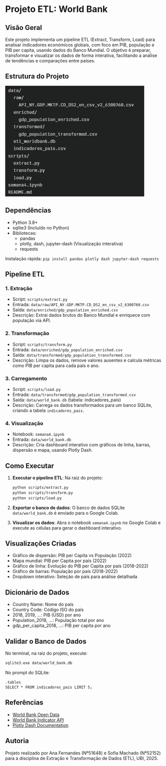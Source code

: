 # Projeto ETL: World Bank

## Visão Geral
Este projeto implementa um pipeline ETL (Extract, Transform, Load) para analisar indicadores económicos globais, com foco em PIB, população e PIB per capita, usando dados do Banco Mundial. O objetivo é preparar, transformar e visualizar os dados de forma interativa, facilitando a análise de tendências e comparações entre países.

## Estrutura do Projeto

![img.png](img.png)

## Dependências
- Python 3.8+
- sqlite3 (Incluído no Python)
- Bibliotecas:
  - pandas
  - plotly, dash, jupyter-dash (Visualização interativa)
  - requests

Instalação rápida:
```pip install pandas plotly dash jupyter-dash requests```

## Pipeline ETL
### 1. Extração 
- Script: ```scripts/extract.py```
- Entrada: ```data/raw/API_NY.GDP.MKTP.CD_DS2_en_csv_v2_6300760.csv```
- Saída: ```data/enriched/gdp_population_enriched.csv```
- Descrição:
Extrai dados brutos do Banco Mundial e enriquece com população via API.

### 2. Transformação
- Script: ```scripts/transform.py```
- Entrada: ```data/enriched/gdp_population_enriched.csv```
- Saída: ```data/transformed/gdp_population_transformed.csv```
- Descrição:
Limpa os dados, remove valores ausentes e calcula métricas como PIB per capita para cada país e ano.

### 3. Carregamento
- Script: ```scripts/load.py```
- Entrada: ```data/transformed/gdp_population_transformed.csv```
- Saída: ```data/world_bank.db``` (tabela: indicadores_pais)
- Descrição:
Carrega os dados transformados para um banco SQLite, criando a tabela ```indicadores_pais```.

### 4. Visualização
- Notebook: ```semana4.ipynb```
- Entrada: ```data/world_bank.db```
- Descrição:
Cria dashboard interativo com gráficos de linha, barras, dispersão e mapa, usando Plotly Dash.

## Como Executar

1. **Executar o pipeline ETL**: Na raiz do projeto:
   ```bash
   python scripts/extract.py
   python scripts/transform.py
   python scripts/load.py
   ```
2. **Exportar o banco de dados**: O banco de dados SQLite ```data/world_bank.db``` é enviado para o Google Colab.

3. **Visualizar os dados**: Abra o notebook ```semana4.ipynb``` no Google Colab e execute as células para gerar o dashboard interativo.

## Visualizações Criadas
- Gráfico de dispersão: PIB per Capita vs População (2022)
- Mapa mundial: PIB per Capita por país (2022)
- Gráfico de linha: Evolução do PIB per Capita por país (2018-2022)
- Gráfico de barras: População por país (2018-2022)
- Dropdown interativo: Seleção de país para análise detalhada

## Dicionário de Dados
- Country Name: Nome do país
- Country Code: Código ISO do país
- 2018, 2019, ...: PIB (USD) por ano
- Population_2018, ...: População total por ano
- gdp_per_capita_2018, ...: PIB per capita por ano

## Validar o Banco de Dados
No terminal, na raiz do projeto, execute:
```bash
sqlite3.exe data/world_bank.db
```
No prompt do SQLite:
```
.tables
SELECT * FROM indicadores_pais LIMIT 5;
```

## Referências
- [World Bank Open Data](https://data.worldbank.org/)
- [World Bank Indicator API](https://wbdocs.worldbank.org/wbdocs/public/IndicatorAPI.html)
- [Plotly Dash Documentation](https://dash.plotly.com/)

## Autoria 
Projeto realizado por Ana Fernandes (Nº51648) e Sofia Machado (Nº52152) para a disciplina de Extração e Transformação de Dados (ETL), UBI, 2025.
